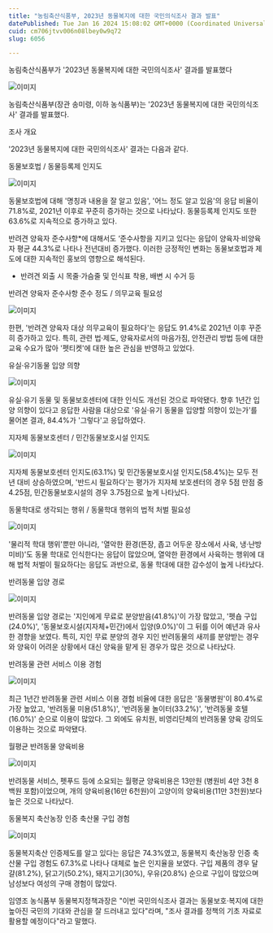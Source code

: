 ```yaml
---
title: "농림축산식품부, 2023년 동물복지에 대한 국민의식조사 결과 발표"
datePublished: Tue Jan 16 2024 15:08:02 GMT+0000 (Coordinated Universal Time)
cuid: cm706jtvv006n08lbey0w9q72
slug: 6056

---
```



농림축산식품부가 '2023년 동물복지에 대한 국민의식조사' 결과를 발표했다

![이미지](https://cdn.hashnode.com/res/hashnode/image/upload/v1739260073154/7b83d610-bdb3-42b5-9d2b-088ca3025ee3.png)

농림축산식품부(장관 송미령, 이하 농식품부)는 '2023년 동물복지에 대한 국민의식조사' 결과를 발표했다.

조사 개요

'2023년 동물복지에 대한 국민의식조사' 결과는 다음과 같다.

동물보호법 / 동물등록제 인지도

![이미지](https://cdn.hashnode.com/res/hashnode/image/upload/v1739260074718/b156f34e-a536-450b-a99c-4a807670acff.png)

동물보호법에 대해 '명칭과 내용을 잘 알고 있음', '어느 정도 알고 있음'의 응답 비율이 71.8%로, 2021년 이후로 꾸준히 증가하는 것으로 나타났다. 동물등록제 인지도 또한 63.6%로 지속적으로 증가하고 있다.

반려견 양육자 준수사항*에 대해서도 ‘준수사항을 지키고 있다는 응답이 양육자·비양육자 평균 44.3%로 나타나 전년대비 증가했다. 이러한 긍정적인 변화는 동물보호법과 제도에 대한 지속적인 홍보의 영향으로 해석된다.

* 반려견 외출 시 목줄·가슴줄 및 인식표 착용, 배변 시 수거 등

반려견 양육자 준수사항 준수 정도 / 의무교육 필요성

![이미지](https://cdn.hashnode.com/res/hashnode/image/upload/v1739260076175/fb58d8b3-9a26-4c50-8815-baace1d9a1ac.png)

한편, '반려견 양육자 대상 의무교육이 필요하다'는 응답도 91.4%로 2021년 이후 꾸준히 증가하고 있다. 특히, 관련 법·제도, 양육자로서의 마음가짐, 안전관리 방법 등에 대한 교육 수요가 많아 '펫티켓'에 대한 높은 관심을 반영하고 있었다.

유실&middot;유기동물 입양 의향

![이미지](https://cdn.hashnode.com/res/hashnode/image/upload/v1739260077622/98ccb721-e801-4561-afcb-7229de29fff5.png)

유실·유기 동물 및 동물보호센터에 대한 인식도 개선된 것으로 파악됐다. 향후 1년간 입양 의향이 있다고 응답한 사람을 대상으로 '유실·유기 동물을 입양할 의향이 있는가'를 물어본 결과, 84.4%가 '그렇다'고 응답하였다.

지자체 동물보호센터 / 민간동물보호시설 인지도

![이미지](https://cdn.hashnode.com/res/hashnode/image/upload/v1739260079269/284f7e9e-7fbe-438f-84ce-044f6308f919.png)

지자체 동물보호센터 인지도(63.1%) 및 민간동물보호시설 인지도(58.4%)는 모두 전년 대비 상승하였으며, '반드시 필요하다'는 평가가 지자체 보호센터의 경우 5점 만점 중 4.25점, 민간동물보호시설의 경우 3.75점으로 높게 나타났다.

동물학대로 생각되는 행위 / 동물학대 행위의 법적 처벌 필요성

![이미지](https://cdn.hashnode.com/res/hashnode/image/upload/v1739260080865/334e0f9b-d6eb-4451-8b51-a1c731a9fc15.png)

'물리적 학대 행위'뿐만 아니라, '열악한 환경(뜬장, 좁고 어두운 장소에서 사육, 냉·난방 미비)'도 동물 학대로 인식한다는 응답이 많았으며, 열악한 환경에서 사육하는 행위에 대해 법적 처벌이 필요하다는 응답도 과반으로, 동물 학대에 대한 감수성이 높게 나타났다.

반려동물 입양 경로

![이미지](https://cdn.hashnode.com/res/hashnode/image/upload/v1739260082729/7a2a8201-c9c6-4a81-b3bb-783ea3eb8cd5.png)

반려동물 입양 경로는 '지인에게 무료로 분양받음(41.8%)'이 가장 많았고, '펫숍 구입(24.0%)', '동물보호시설(지자체+민간)에서 입양(9.0%)'이 그 뒤를 이어 예년과 유사한 경향을 보였다. 특히, 지인 무료 분양의 경우 지인 반려동물의 새끼를 분양받는 경우와 양육이 어려운 상황에서 대신 양육을 맡게 된 경우가 많은 것으로 나타났다.

반려동물 관련 서비스 이용 경험

![이미지](https://cdn.hashnode.com/res/hashnode/image/upload/v1739260084600/ad01ad1f-4587-4ca3-957e-82f4ea521c34.png)

최근 1년간 반려동물 관련 서비스 이용 경험 비율에 대한 응답은 '동물병원'이 80.4%로 가장 높았고, '반려동물 미용(51.8%)', '반려동물 놀이터(33.2%)', '반려동물 호텔(16.0%)' 순으로 이용이 많았다. 그 외에도 유치원, 비영리단체의 반려동물 양육 강의도 이용하는 것으로 파악됐다.

월평균 반려동물 양육비용

![이미지](https://cdn.hashnode.com/res/hashnode/image/upload/v1739260086182/2ccae890-48e5-42a0-bb44-26c9c8851d17.png)

반려동물 서비스, 펫푸드 등에 소요되는 월평균 양육비용은 13만원 (병원비 4만 3천 8백원 포함)이었으며, 개의 양육비용(16만 6천원)이 고양이의 양육비용(11만 3천원)보다 높은 것으로 나타났다.

동물복지 축산농장 인증 축산물 구입 경험

![이미지](https://cdn.hashnode.com/res/hashnode/image/upload/v1739260087676/11a17510-0528-4868-9135-54f93e6c1148.png)

동물복지축산 인증제도를 알고 있다는 응답은 74.3%였고, 동물복지 축산농장 인증 축산물 구입 경험도 67.3%로 나타나 대체로 높은 인지율을 보였다. 구입 제품의 경우 달걀(81.2%), 닭고기(50.2%), 돼지고기(30%), 우유(20.8%) 순으로 구입이 많았으며 남성보다 여성의 구매 경험이 많았다.

임영조 농식품부 동물복지정책과장은 "이번 국민의식조사 결과는 동물보호·복지에 대한 높아진 국민의 기대와 관심을 잘 드러내고 있다"라며, "조사 결과를 정책의 기초 자료로 활용할 예정이다"라고 말했다.